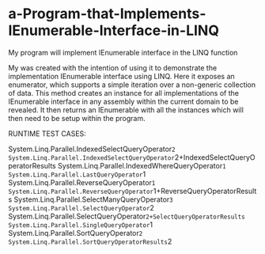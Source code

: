 # a-Program-that-Implements-IEnumerable-Interface-in-LINQ
My program will implement IEnumerable interface in the LINQ function

My was created with the intention of using it to demonstrate the  implementation IEnumerable interface using LINQ. Here it exposes an enumerator, which supports a simple iteration over a non-generic collection of data. This method creates an instance for all implementations of the IEnumerable interface in any assembly within the current domain to be revealed. It then returns an IEnumerable with all the instances which will then need to be setup within the program. 


RUNTIME TEST CASES: 

System.Linq.Parallel.IndexedSelectQueryOperator`2
System.Linq.Parallel.IndexedSelectQueryOperator`2+IndexedSelectQueryOperatorResults
System.Linq.Parallel.IndexedWhereQueryOperator`1
System.Linq.Parallel.LastQueryOperator`1
System.Linq.Parallel.ReverseQueryOperator`1
System.Linq.Parallel.ReverseQueryOperator`1+ReverseQueryOperatorResults
System.Linq.Parallel.SelectManyQueryOperator`3
System.Linq.Parallel.SelectQueryOperator`2
System.Linq.Parallel.SelectQueryOperator`2+SelectQueryOperatorResults
System.Linq.Parallel.SingleQueryOperator`1
System.Linq.Parallel.SortQueryOperator`2
System.Linq.Parallel.SortQueryOperatorResults`2
